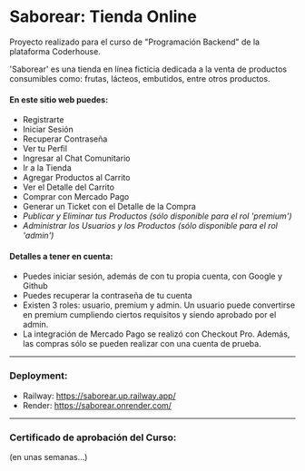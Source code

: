 # Saborear: Tienda Online

Proyecto realizado para el curso de "Programación Backend" de la plataforma Coderhouse.

'Saborear' es una tienda en línea ficticia dedicada a la venta de productos consumibles como: frutas, lácteos, embutidos, entre otros productos.

#### En este sitio web puedes:
- Registrarte
- Iniciar Sesión
- Recuperar Contraseña
- Ver tu Perfil
- Ingresar al Chat Comunitario
- Ir a la Tienda
- Agregar Productos al Carrito
- Ver el Detalle del Carrito
- Comprar con Mercado Pago
- Generar un Ticket con el Detalle de la Compra
- *Publicar y Eliminar tus Productos (sólo disponible para el rol 'premium')*
- *Administrar los Usuarios y los Productos (sólo disponible para el rol 'admin')*

#### Detalles a tener en cuenta:
- Puedes iniciar sesión, además de con tu propia cuenta, con Google y Github
- Puedes recuperar la contraseña de tu cuenta
- Existen 3 roles: usuario, premium y admin. Un usuario puede convertirse en premium cumpliendo ciertos requisitos y siendo aprobado por el admin.
- La integración de Mercado Pago se realizó con Checkout Pro. Además, las compras sólo se pueden realizar con una cuenta de prueba.

---

### Deployment:
- Railway: https://saborear.up.railway.app/
- Render: https://saborear.onrender.com/

---

### Certificado de aprobación del Curso: 
(en unas semanas...)
